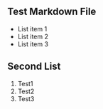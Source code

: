 ## Test Markdown File
* List item 1
* List item 2
* List item 3

## Second List
1. Test1
2. Test2
3. Test3